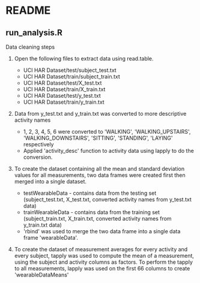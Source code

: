# README

## run_analysis.R

Data cleaning steps
1. Open the following files to extract data using read.table.
   - UCI HAR Dataset/test/subject_test.txt
   - UCI HAR Dataset/train/subject_train.txt
   - UCI HAR Dataset/test/X_test.txt
   - UCI HAR Dataset/train/X_train.txt
   - UCI HAR Dataset/test/y_test.txt
   - UCI HAR Dataset/train/y_train.txt
   
2. Data from y_test.txt and y_train.txt was converted to more descriptive activity names
   - 1, 2, 3, 4, 5, 6 were converted to 'WALKING', 'WALKING_UPSTAIRS', 'WALKING_DOWNSTAIRS', 'SITTING', 'STANDING', 'LAYING' respectively
   - Applied 'activity_desc' function to activity data using lapply to do the conversion.

3. To create the dataset containing all the mean and standard deviation values for all measurements, two data frames were created first then merged into a single dataset.
   - testWearableData - contains data from the testing set (subject_test.txt, X_test.txt, converted activity names from y_test.txt data)
   - trainWearableData - contains data from the training set (subject_train.txt, X_train.txt, converted activity names from y_train.txt data)
   - 'rbind' was used to merge the two data frame into a single data frame 'wearableData'.

5. To create the dataset of measurement averages for every activity and every subject, tapply was used to compute the mean of a measurement, using the subject and activity columns as factors. To perform the tapply to all measurements, lapply was used on the first 66 columns to create 'wearableDataMeans'